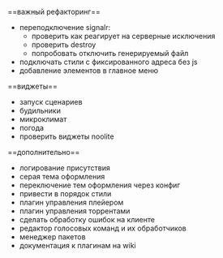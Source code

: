 ==важный рефакторинг==
- переподключение signalr: 
  - проверить как реагирует на серверные исключения
  - проверить destroy
  - попробовать отключить генерируемый файл
- подключать стили с фиксированного адреса без js
- добавление элементов в главное меню

==виджеты==
- запуск сценариев
- будильники
- микроклимат
- погода
- проверить виджеты noolite

==дополнительно==
- логирование присутствия
- серая тема оформления
- переключение тем оформления через конфиг
- привести в порядок стили
- плагин управления плейером
- плагин управления торрентами
- сделать обработку ошибок на клиенте
- редактор голосовых команд и их обработчиков
- менеджер пакетов
- документация к плагинам на wiki
